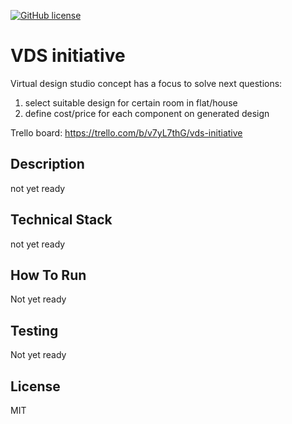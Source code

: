 [![GitHub license](https://img.shields.io/github/license/mashape/apistatus.svg)](https://github.com/Spayker/vds-initiative/blob/master/LICENSE)

# VDS initiative

Virtual design studio concept has a focus to solve next questions:
1) select suitable design for certain room in flat/house   
2) define cost/price for each component on generated design

Trello board: https://trello.com/b/v7yL7thG/vds-initiative

## Description
not yet ready

## Technical Stack
not yet ready

## How To Run
Not yet ready

## Testing
Not yet ready

## License
MIT